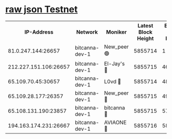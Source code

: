 [raw json Testnet](https://rpc-check.bcat.stavr.tech/bcat/rpc-bcat-result.json)
=


<table><tr><th>IP-Address</th><th>Network</th><th>Moniker</th><th>Latest Block Height</th><th>Earliest Block Height</th><th>Catching Up</th><th>Tx Index</th><th>Voting Power</th><th>Scan Time</th></tr><tr><td>81.0.247.144:26657</td><td>bitcanna-dev-1</td><td>New_peer 🟢</td><td>5855714</td><td>1</td><td>False</td><td>on</td><td>0</td><td>2024-01-06T17:36:01.894524014UTC</td></tr><tr><td>212.227.151.106:26657</td><td>bitcanna-dev-1</td><td>El-Jay's 🔴</td><td>5855715</td><td>4670391</td><td>False</td><td>on</td><td>2218164</td><td>2024-01-06T17:36:08.915822190UTC</td></tr><tr><td>65.109.70.45:30657</td><td>bitcanna-dev-1</td><td>L0vd 🔴</td><td>5855714</td><td>4828155</td><td>False</td><td>on</td><td>7920</td><td>2024-01-06T17:36:02.277444593UTC</td></tr><tr><td>65.109.28.177:26357</td><td>bitcanna-dev-1</td><td>New_peer 🔴</td><td>5855715</td><td>4952911</td><td>False</td><td>on</td><td>2237067</td><td>2024-01-06T17:36:09.269595678UTC</td></tr><tr><td>65.108.131.190:23857</td><td>bitcanna-dev-1</td><td>bitcanna 🔴</td><td>5855715</td><td>5755715</td><td>False</td><td>off</td><td>82368</td><td>2024-01-06T17:36:09.605756864UTC</td></tr><tr><td>194.163.174.231:26667</td><td>bitcanna-dev-1</td><td>AVIAONE 🔴</td><td>5855716</td><td>5843971</td><td>False</td><td>on</td><td>1949865</td><td>2024-01-06T17:36:16.055221393UTC</td></tr></table>